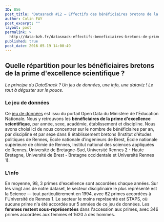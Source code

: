 ```yaml
---
ID: 856
post_title: 'Datasnack #12 — Effectifs des bénéficiaires bretons de la prime d&rsquo;excellence scientifique par discipline et par sexe'
author: Colin FAY
post_excerpt: ""
layout: post
permalink: >
  http://data-bzh.fr/datasnack-effectifs-beneficiaires-bretons-de-prime-dexcellence-scientifique-discipline-sexe/
published: true
post_date: 2016-05-19 14:00:49
---
```

<h2>Quelle répartition pour les bénéficiaires bretons de la prime d'excellence scientifique ? <!--more--></h2>
<em>Le principe du DataSnack ? Un jeu de données, une info, une dataviz ! Le tout à déguster sur le pouce.
</em>
<h3>Le jeu de données</h3>
Ce <a href="https://data.enseignementsup-recherche.gouv.fr/explore/dataset/fr-esr-pes-pedr-beneficiaires/" target="_blank">jeu de données</a> est issu du portail Open Data du Ministère de l'Éducation Nationale. Nous y retrouvons les <strong>bénéficiaires de la prime d'excellence scientifique</strong>, par année, sexe, académie, établissement et discipline. Nous avons choisi ici de nous concentrer sur le nombre de bénéficiaires par an, par discipline et par sexe dans 8 établissement bretons (Institut d'études politiques de Rennes, École nationale d'ingénieurs de Brest, École nationale supérieure de chimie de Rennes, Institut national des sciences appliquées de Rennes, Université de Bretagne-Sud, Université Rennes 2 - Haute Bretagne, Université de Brest - Bretagne occidentale et Université Rennes 1).
<h3>L'info</h3>
En moyenne, 98, 3 primes d'excellence sont accordées chaque années. Sur les vingt ans de notre dataset, le secteur disciplinaire le plus représenté est la Science — tout particulièrement en 1994, avec 62 primes accordées à l'Université de Rennes 1. Le secteur le moins représenté est STAPS, où aucune prime n'a été accordée sur 5 années de ce jeu de données. Les <strong>femmes restent sous-représentées</strong> dans l'accession aux primes, avec 346 primes accordées aux femmes et 1620 à des hommes.
<h3></h3>